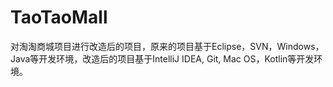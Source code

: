 # TaoTaoMall
对淘淘商城项目进行改造后的项目，原来的项目基于Eclipse，SVN，Windows，Java等开发环境，改造后的项目基于IntelliJ IDEA, Git, Mac OS，Kotlin等开发环境。
